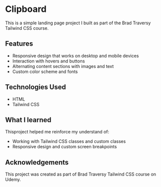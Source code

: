 # Clipboard

This is a simple landing page project I built as part of the Brad Traversy Tailwind CSS course.

## Features

- Responsive design that works on desktop and mobile devices
- Interaction with hovers and buttons
- Alternating content sections with images and text
- Custom color scheme and fonts

## Technologies Used

- HTML
- Tailwind CSS

## What I learned

Thisproject helped me reinforce my understand of:

- Working with Tailwind CSS classes and custom classes
- Responsive design and custom screen breakpoints

## Acknowledgements

This project was created as part of Brad Traversy Tailwind CSS course on Udemy.

